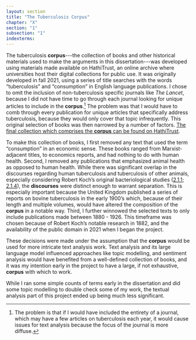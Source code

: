 ```yaml
---
layout: section
title: "The Tuberculosis Corpus"
chapter: "X"
section: "1"
subsection: "1"
indexterms: 
---
```


The tuberculosis <span data-tooltip aria-haspopup="true" class="has-tip" data-disable-hover="false" tabindex="1" data-title="A corpus refers to a collection of texts used for computational analysis."><b>corpus</b></span>---the collection of books and other historical materials used to make the arguments in this dissertation---was developed using materials made available on HathiTrust, an online archive where universities host their digital collections for public use. It was originally developed in fall 2021, using a series of title searches with the words “tuberculosis” and “consumption” in English language publications. I chose to omit the inclusion of non-tuberculosis specific journals like *The Lancet*, because I did not have time to go through each journal looking for unique articles to include in the <span data-tooltip aria-haspopup="true" class="has-tip" data-disable-hover="false" tabindex="1" data-title="A corpus refers to a collection of texts used for computational analysis."><b>corpus</b></span>.[^fn1] The problem was that I would have to comb through every publication for unique articles that specifically address tuberculosis, because they would only cover that topic infrequently. This original selection of books was then narrowed by a number of factors. [The final collection which comprises the <span data-tooltip aria-haspopup="true" class="has-tip" data-disable-hover="false" tabindex="1" data-title="A corpus refers to a collection of texts used for computational analysis."><b>corpus</b></span> can be found on HathiTrust](https://babel.hathitrust.org/cgi/mb?a=listis&c=441640771%20).

To make this collection of books, I first removed any text that used the term “consumption” in an economic sense. These books ranged from Marxist-adjacent titles, to economics reports, and had nothing to do with human health. Second, I removed any publications that emphasized animal health as opposed to human health. While there was significant overlap in the discourses regarding human tuberculosis and tuberculosis of other animals, especially considering Robert Koch’s original bacteriological studies (<a href="{{ site.baseurl }}/narrative/2_1_1">2.1.1</a>; <a href="{{ site.baseurl }}/narrative/2_1_4">2.1.4</a>), the <span data-tooltip aria-haspopup="true" class="has-tip" data-disable-hover="false" tabindex="1" data-title="Discourse refers to a scholarly conversation which occurs in a field of knowledge production. I use it in a Foucauldian sense, to convey the agreed upon modes and objects of discussion which are taken for granted in a community or scholarly field."><b>discourses</b></span> were distinct enough to warrant separation. This is especially important because the United Kingdom published a series of reports on bovine tuberculosis in the early 1900’s which, because of their length and multiple volumes, would have altered the composition of the <span data-tooltip aria-haspopup="true" class="has-tip" data-disable-hover="false" tabindex="1" data-title="A corpus refers to a collection of texts used for computational analysis."><b>corpus</b></span> in a notable way. Third, I further winnowed the selected texts to only include publications made between 1880 - 1926. This timeframe was chosen because of Robert Koch’s notable research in 1882, and the availability of the public domain in 2021 when I began the project.

These decisions were made under the assumption that the <span data-tooltip aria-haspopup="true" class="has-tip" data-disable-hover="false" tabindex="1" data-title="A corpus refers to a collection of texts used for computational analysis."><b>corpus</b></span> would be used for more intricate text analysis work. Text analysis and its large language model influenced approaches like topic modelling, and sentiment analysis would have benefited from a well-defined collection of books, and it was my intention early in the project to have a large, if not exhaustive, <span data-tooltip aria-haspopup="true" class="has-tip" data-disable-hover="false" tabindex="1" data-title="A corpus refers to a collection of texts used for computational analysis."><b>corpus</b></span> with which to work. 

While I ran some simple counts of terms early in the dissertation and did some topic modelling to double check some of my work, the textual analysis part of this project ended up being much less significant.

<div class="style-divider">
 	<div class="line"></div>
</div>

[^fn1]: The problem is that if I would have included the entirety of a journal, which may have a few articles on tuberculosis each year, it would cause issues for text analysis because the focus of the journal is more diffuse.